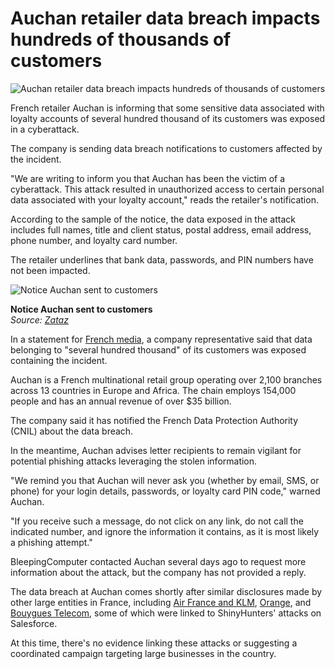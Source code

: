 # Auchan retailer data breach impacts hundreds of thousands of customers

![Auchan retailer data breach impacts hundreds of thousands of customers](https://www.bleepstatic.com/content/hl-images/2025/08/25/auchan-header.jpg)

French retailer Auchan is informing that some sensitive data associated with loyalty accounts of several hundred thousand of its customers was exposed in a cyberattack.

The company is sending data breach notifications to customers affected by the incident.

"We are writing to inform you that Auchan has been the victim of a cyberattack. This attack resulted in unauthorized access to certain personal data associated with your loyalty account," reads the retailer's notification.

According to the sample of the notice, the data exposed in the attack includes full names, title and client status, postal address, email address, phone number, and loyalty card number.

The retailer underlines that bank data, passwords, and PIN numbers have not been impacted.

![Notice Auchan sent to customers](https://www.bleepstatic.com/images/news/u/1220909/2025/August/notice.jpg)

**Notice Auchan sent to customers**  
_Source: [Zataz](http://www.zataz.com/nouveau-piratage-auchan-cartes-fidelite-exposees/)_

In a statement for [French media](https://www.lemonde.fr/pixels/article/2025/08/21/auchan-annonce-avoir-ete-victime-d-un-acte-de-cybermalveillance-des-centaines-de-milliers-de-donnees-de-ses-clients-piratees%5F6633141%5F4408996.html), a company representative said that data belonging to "several hundred thousand" of its customers was exposed containing the incident.

Auchan is a French multinational retail group operating over 2,100 branches across 13 countries in Europe and Africa. The chain employs 154,000 people and has an annual revenue of over $35 billion.

The company said it has notified the French Data Protection Authority (CNIL) about the data breach.

In the meantime, Auchan advises letter recipients to remain vigilant for potential phishing attacks leveraging the stolen information.

"We remind you that Auchan will never ask you (whether by email, SMS, or phone) for your login details, passwords, or loyalty card PIN code," warned Auchan.

"If you receive such a message, do not click on any link, do not call the indicated number, and ignore the information it contains, as it is most likely a phishing attempt."

BleepingComputer contacted Auchan several days ago to request more information about the attack, but the company has not provided a reply.

The data breach at Auchan comes shortly after similar disclosures made by other large entities in France, including [Air France and KLM](https://www.bleepingcomputer.com/news/security/air-france-and-klm-disclose-data-breaches-impacting-customers/), [Orange](https://www.bleepingcomputer.com/news/security/french-telecommunications-giant-orange-discloses-cyberattack/), and [Bouygues Telecom](https://www.bleepingcomputer.com/news/security/bouygues-telecom-confirms-data-breach-impacting-64-million-customers/), some of which were linked to ShinyHunters' attacks on Salesforce.

At this time, there's no evidence linking these attacks or suggesting a coordinated campaign targeting large businesses in the country.